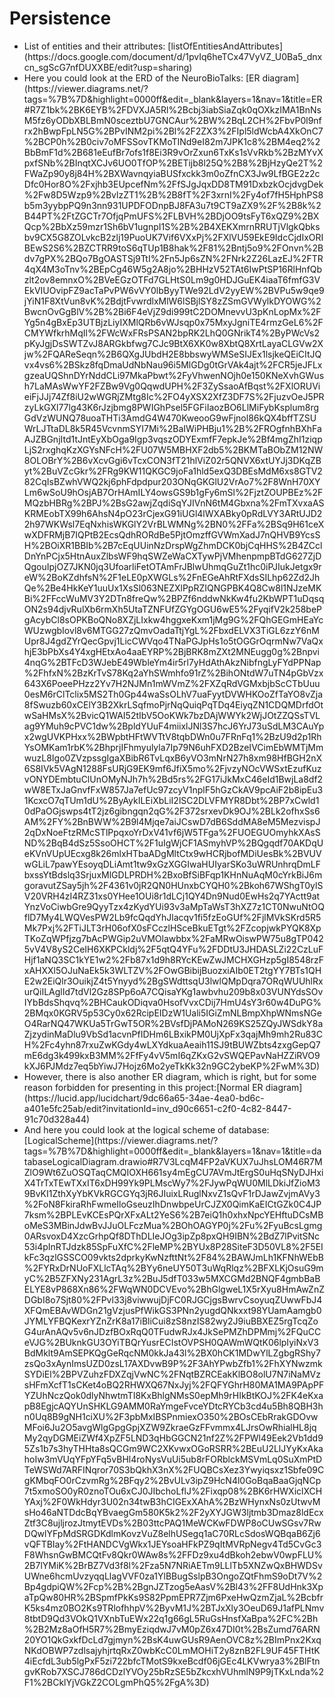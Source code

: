 # Persistence
<ul>
<li>List of entities and their attributes: [listOfEntitiesAndAttributes](https://docs.google.com/document/d/1pvIq6heTCx47VyVZ_U0Ba5_dnxcn_sgScG7nfDUXXBE/edit?usp=sharing)</li>
<li>Here you could look at the ERD of the NeuroBioTalks: [ER diagram](https://viewer.diagrams.net/?tags=%7B%7D&highlight=0000ff&edit=_blank&layers=1&nav=1&title=ER#R7Z1bk%2BK6EYB%2FDVXJA5Rl%2Bcbj3iabSiaZqk0qOXkzIMA1BnNsM5fz6yODbXBLBmN0sceztbU7GNCAur%2BW%2BqL2CH%2FbvP0l9nfrx2hBwpFpLN5G%2BPvINM2pi%2Bl%2F2ZX3%2FIpl5ldWcbA4XkOnC7%2BCP0h%2B0civ7oMFSSovTKMoTINd9eI82m7JPK1c8%2BM4eq2%2BbBmF1d%2B681eEufBr7ofs1f8Ei3R9vOrZxun6TxKs1sVvRkb%2BzMYvXpxfSNb%2BInqtXCJv6UO0TfOP%2BETijb8l25Q%2B8%2BjHzyQe2T%2FWaZp90y8j84H%2BXWavnqyiaBUSfxckk3m0oZfnCX3Jw9LfBGE2z2cDfc0Hor8O%2Fxjhb3EUpcefNm%2FfSJgJqxDD8TM91DxbzkOcjdvgDek%2Fw8D5Wzp9%2BvlzZT1%2B%2B8fT%2F3xrnI%2Fy4of7fH5HphPS8b5m3yybpPQ9n3nn931UPDFODnpBJ8FA3u7t9CT9aZX9%2F%2B8k%2B44PT%2FtZGCTr7OfjqPmUFS%2FLBVH%2BDjOO9tsFyT6xQZ9%2BXQcp%2BbXz59mzr1Sh6bV1ugnpI1S%2B%2B4XEKXmrnRRUTjVlgkQbksbv9CX5G8ZOLvkcB2zlj19PuoUK7Vif6VXxPj%2FXlVU59EkE9IdcCjdIxORIBEwS2S6%2BZCTRR9toS6qTUp1B8hak%2F81%2Bntj5o9%2FOnvn%2Bdv7gPX%2BQo7BgOASTSj9TtI%2Fn5Jp6sZN%2FNrk2Z26LazEJ%2FTR4qX4M3oTnv%2BEpCg46W5g2A8jo%2BHHzV52TAt6IwPtSP16RlHnfQbzlt2ov8emnxO%2BVeEGzOTFd7GLHtS0Lm9g0HDJGuEK4iaaT6fmfG3VEkVIUOvipFZ9acTaPvPW6vVY0lbByyTWe92LdV2yyEW%2BVPu5w9qe9jYiN1F8XtVun8vK%2BdjtFvwrdlxMlW6lSBjlSY8zZSmGVWylkDYOWG%2BwcnOvGgBlV%2B%2Bi6F4eVjZ9di999tC2DOMnevvU3pKnLopMx%2FYg5n4gBxEp3UTBjzLiyIXMlQRb6vWJsqp0x75MxyJgniTE4rmzGeL6%2FCMYWfkrhMqIl%2FWcWxFRsPSAN2bpRK2LhQ0GNrikT4%2ByPWcVs2pKyJgjDsSWTZvJ8ARGkbfwg7CJc9BtX6XK0w8XbtQ8XrtLayaCLGVw2Xjw%2FQAReSeqn%2B6QXgJUbdH2E8bbswyWMSeSIJEx1lsjkeQEiCItJQvx4vs6%2BSkz8fqDmaUdNbNau96i5MlGDg0tGrVAk4ajt%2FCR5jeJFLxgzeaUQShnDYrNddCLi97MkaPbwt%2FyVhwenNOjh0e150KNeXvhGWush7LaMAsWwYF2FZBw9Vg0QqwdUPH%2F3ZySsaoAfBqst%2FXlORUVieiFjJJj74Zf8iU2wWGRjZMtg8Ic%2FO4yXSX2XfZ3DF7S%2FjuzvOeJ5PRzyLkGXl77lg43K6rJzjbmg8PWIGhPsel5FGFiIaozBO6LlMiFybKsplum8rgGdVzWUNQ78uoaTHTi3AmdG4W470KweooG9wFjnol86kQX4bffTZSUWrLJTtaDL8k5R45VcvnmSYI7Mi%2BaIWiPHBju1%2B%2FROgfnhBXhFaAJZBGnjItd1tJntEyXbOga9Igp3vqszODYExmfF7epkJe%2Bf4mgZhI1ziqpLjS2rxghqKzXGYsNFcH%2FU07W5MBHXF2db5%2BKMTaBObZM12NW8OLOBrY%2B6vXcvGgi6vTcxCON3fT21hlViZ02r5QNVX6xtUYJj3DKqZByt%2BuVZcGkr%2FRg9KW11QKGC9joFa1hld5exQ3DBEsMdM6xs8GTV282CqIsBZwhVWQ2kj6phFdpdpur203ONqGKGlU2VrAo7%2F8WnH70XYLm6wSoU9hOsjAB7OrHAmILY4owsGS9b1gFy6mSl%2FjztZOUPBEz%2FMQzbHBRg%2BPJ%2BsG2awjZqdiSqYJIVnN6tM4Gbxna%2FmTXvxaASKRMEobTX99h6AhsN4pO23rCjexG91iUGl4lWXABky0pRdLVY3ARtUJD22h97WKWsl7EqNxhisWKGlY2VrBLWMNg%2BN0%2FFa%2BSq9H61ceXwXDFRMjB7IQPtB2EcsQdhRORdBe5PjtOmzffGVWmXadJ7nQHVB9YcsSH%2BOiXR1BBIb%2B7cEqUUinNzDrspWgZhmDCK0bjCqHHS%2B4ZCclDnYnPCjx5HtnAuxZlbsWF9hqSWZeWaCXTywPjVMhenpmpBTdG627ZjDQgouIpjOZ7JKN0jq3UfoarliFetOTAmFrJBlwUhmqGuZt1hc0iPJIukJetgx9reW%2BoKZdhfsN%2F1eLE0pXWGLs%2FnEGeAhRtFXdsSILhp62Zd2JhQe%2Be4HkKeY1uuUx1XsSl063NEZXlPpRZIQNGPBK4Q8Cw8l1NJzeMKBi%2FFccWuMV3Y2DTn8freQw%2BPZf6nddwNkKw4fu2KbWPT1uDqsqON2s94djvRulXb6rmXh5UtaTZNFUfZGYgOGU6wE5%2FyqifV2k258bePgAcybCl8sOPKBoQNo8XZjLIxkw4hggxeKxm1jMg9G%2FQhGEGmHEaYcWUzwgbIovl8v6MTGG27zQmvOadaTtjYgL%2FbxdELVX3TiGL6zzY6nMUpr8J4gdZYrQecGpvj1LicCWVqo4TNaPGJpHs1o5tOGGrOqrmNw7VaQxhjE3bPbXs4Y4xgHEtxAo4aaEYRP%2BjBRK8mZXt2MNEugg0g%2Bnpvi4nqG%2BTFcD3WJebE49WbleYm4ir5rl7yHdAthAkzNibfngLyFYdPPNap%2FhfxN%2BzKrTvS78Kq2aYhSWmhfo91rZ%2BihONtdW7uTN4pGbVzx643X6PoeePHzz2Yv7H2NJMn1mWVmZ%2FXZqRdVGMxbjbScCTbUuu0esM6rClTclix5MS2Th0Gp44waSsOLhV7uaFyytDVWHKOoZfTaYO8vZja8fSwuzb60xCElY3B2XkrLSqfmoPjrNqQuiqPqTDq4EiyqZN1CDQMDrfdOtwSaHMsX%2BvicQ1WAI52tIbV5OoKWk7bzDAjWWYk2WjJOtZZQSsTVLag9YMuh9cPVC1dw%2BpldYUuF4miixlJNl3S7hcJ6YrJ73uSdLM3CAuYpx2wgUVKPHxx%2BWpbtHFtWVTtV8tqbDWn0u7FRnFq1%2BzU9d2p1RhYsOMKam1rbK%2BhprjIFhmyulyla7Ip79N6uhFXD2BzeIVCimEbWMTjMmwuzL8Igo0ZVzpssgIgaXBibR6TvLqxB6yVO3mNrN27h8xm98HfBGH2nX6S8IVk5VAgN1288FsURjG9EK9mf6JfiX5mo%2FjvzyNOcVWSxtEzufKuzvONYDEmbtuClUnOMyNJh7h%2Bd5rs%2FG17iJkMxC46eId1BwjLa8df2wW8ETxJaGnvfFxW857Ja7efUc97zcyV1nplF5hGzCkAV9pcAiF2b8ipEu31KcxcO7qTUm1dU%2ByAykILEiXbLiI2lSC2DLVFMYR8Dbt%2BP7xCwld10dPaOGjswps4tT2jz6gibngqn2qG%2F372srxevDk9OJ%2BLk2ofhxSs6AM%2FY%2BnBWW%2B9l4Mjqe7aiJCswD7dB6SddMA8eM5MezvispJ2qDxNoeFtzRMcSTlPpqxoYrDxV41vf6jW5TFga%2FUOEGUOmyhkXAsSND%2BqB4dSz5SsoOHCT%2F1uIgWjCF1ASmyhVP%2BQgqdf70AKDqUeKVnVUpUEcxg8k26mlxHTbaADgMltCtx9wHCRjbofMDiUesBk%2BVUVwGLiL7pawYEsoyqDLiAmt1tw9xGzXGGIwaHUIyarSKo3uWRUnhrqDmLFbxssYtBdslq3SrjuxMlGDLPRDH%2BxoBfSiBFqp1KHnNuAqM0cYrkBiJ6mgoravutZSay5jh%2F4361v0jR2QN0HUnxbCYQH0%2Bkoh67WShgT0ylSV20VRH4zI4RZ31xs0YHee1OUi8r1dLCj1QY4Dn9Nud0EwHs2q7YActt9atYnzVoCiwbGre9QyyTzx4zKydYUi93v3aMpTaWsT3hXZ7z1CT0NwuNtOQflD7My4LWQVesPW2Lb9fcQqdYhJlacqv1fi5fzEoGUf%2FjlMVkSKrd5R5Mk7Pxj%2FTiJLT3rH06ofX0sFCczlHSceBkuETgt%2FZcopjwkPYQK8XpTKoZqWPfjzg7bAcPWGip2uVMOlawbbx%2FaMRwOiswPW75u8gTP0425vV4V8yS2CeIH6XKPCkldj%2F5qtQ4YFu%2FDDtU3JHDASLZi22CzLuFHjf1aNQ3SC1kYE1w2%2Fb87x1d9h8RYcKEwZwJMCHXGHzp5gI8548rzFxAHXXl5OJuNaEk5k3WLTZV%2FOwGBibijBuozxiAIb0ET2tgYY7BTs1QHE2w2EiQlr3OuikjZ4t5Ynyyd%2BgSWdttsqU3lwlQMpDqra7ORqWUUhlRxurQiILAglId7tdVl2Gz8SPp6oA7CQisaYKg1awbvhu209b8x03VUNYdsSOvIYbBdsShqvq%2BHCaukODiqva0HsofVvxCDij7HmU4sY3r60w4DuPG%2BMqx0KGRV5p53Cy0x62RcipEIDzW1Uali5IGiZmNLBmpXhpWNmsNGeO4RarNQ47WKUa5TrGwT5OR%2BVsfDjPAMoN269KS25ZQyJWSdkY8aZjzydinMaDlu9VbSd1acvnPfIDHm6LBxikPM0UjXpFx3qajMh9mh2Ru83CH%2Fc4yhn87rxuZwKGdy4wLXYdkuaAeaih11SJ9tBUWZbts4zxgGepQ7mE6dg3k499kxB3MM%2FfFy4vV5mI6qZKxG2vSWQEPavNaHZZiRVO9kXJ6PJMdz7eq5bYiwJ7Hojz6Mo2yeTkKk32n9GC2ybeKP%2FwM%3D)</li>
<li>However, there is also another ER diagram, which is right, but for some reason forbidden for presenting in this project:[Normal ER diagram](https://lucid.app/lucidchart/9dc66a65-34ae-4ea0-bd6c-a401e5fc25ab/edit?invitationId=inv_d90c6651-c2f0-4c82-8447-91c70d328a44)</li>
<li> And here you could look at the logical scheme of database: [LogicalScheme](https://viewer.diagrams.net/?tags=%7B%7D&highlight=0000ff&edit=_blank&layers=1&nav=1&title=databaseLogicalDiagram.drawio#R7V3LcqM4FP2aVKUX7uJhsLOM46R7MZlO9Wt6ZuOSQTaqCMQIOXH661sy4mEgCU7AVmJtErgS0uHqSNyDJHxiX4TrTxTEwTXxIT6xDH99Yk9PLMscWy7%2FJywPqWU0MlLDkiJfZioM39BvKI1ZthXyYbKVkRGCGYq3jR6JIuixLRuglNxvZ1sQvF1rDJawZvjmAVy3%2FoN8FkiraRhFwmeIloGseuzIhDnwbpeUrCJZX0QimKaEICtGZk0C4JP7ksm%2BPLEvKCEsPQrXFxALt2YeS6%2B7eiQ1h0xhxNpcYEHftuDCsMBoMeS3MBinJdwBvJJuOLFczMua%2BOhOAGYP0j%2Fu%2FyuBcsLgmg0ARsvoxD4XzcGrhpQf8DThDLIeJOg3ipZp8pxQH9IBN%2BdZ7lPvitSNc53i4pInRTJdzk85SpFuXfC%2FleMP%2BYUx8P28SiteF3D50VL8%2F5EIkFc3qzlGSSCO09vkts2dprkyKwNzfttNt%2F84%2BAWJmLh1KFNhWEbB%2FYRxDrNUoFXLlcTAq%2BYy6neUY50T3uWqRlqz%2BFXLKjOsuG9myC%2B5ZFXNy231AgrL3z%2BuJ5dfT033w5MXCGMd2BNQF4gmbBaBELYE8vP868Xn86%2FWqWN0DCVEvo%2BhGlgweL1X5rXyu8HmAwZnZDGbI8o7Sjt80%2FPvl33j8viwwujDjFC0RJGCjgsBwrvCsoyuqZUwwFbJ4XFQmEBAvWDGn21gVzjusPfWikGS3PNn2yugdQNkxxt98YUamAamgb0JYMLYFBQKexrYZnZrK8a17iBliCui8zS8nzIS82wy2J9iuBBXEZ5rgTcqZoG4urAnAQv5v6nJDzfBOxRqQ0TFudwRJx4JkSePMZhDPMmj%2FQuCCeVJG%2BUknkGU3OYiTBQrYusrECIstOVPSH0QAWmWQtK06lpIyiNxV3BdMklt9AmSEPKQgGeRqcNM0kkJa43l%2BX0hCK1MDwYlLZgbgRShy7zsQo3xAynImsUZD0zsL17AXDvwB9P%2F3AhYPwbZfb1%2FhXYNwzmkSYDiEl%2BPVZuhzFDXZqjVwNC%2FNqtBZRCEakKlBO8olU7N7iNaMVzsHFmXcfT1sCKet4oBQ2RHWXQ67NxJyj%2FQFYGhrH80MA1MA9PApPFYZUhNczQok0dlyNhwtmTI8KxBhlgNMsS0epMh9rHIkBtKOJ%2FK4eKxapB8EgjcAQYUnSHKLG9AMM0RaYmgeFvceYDtcRYCb3cd4u5Bh8QBH3hn0Uq8B9gNH1ciXU%2F3pbMxIBSPnmiexO350%2BOsCEbRrakGDOvwMFoi6Ju2O5avgWlgGpgGpjXZW9ZkraeGzFFvmmx4LJrsOwRhialHL8jqMy2qyDGMEiZWf4XpZF5LND3qHbGGCN21nf2Z%2FPWl49Eek2Vb1dd95Zs1b7s3hyTHHta8sQCGm9WC2XKvwxOGoRSRR%2BEuU2LlJYyKxAkahoIw3mVUqYFpYFq5vBHl4roNysVuUi5ub8rFORblckMSVmLq0SuXmPtDTeWSWd7ARFINqror70S3bQkhX3nX%2FUQBCsXez3Ywyiqsxz1Sbfe09CgKMbqFO0rCzvmRg%2BFqy2%2BvULv3ipZ9HcN4l0GoBqaBaaGjqNCp7t5xmoSO0yR0znoTOu6xCJ0JIbchoLflJ%2Fixqp08%2BK6rHWXiclXCHYAxj%2F0WkHdyr3U02n34twB3hCIGExXAhA%2BzWHynxNs0zUtwvMsHo46aNTDdcBqYBvaegGm580K5k2%2F2yXYJGW3ljtmb3Dmaz8ldEcxZtf3C8ujljrozJtmytEVDs%2B03ttcPAQ1MeWCKwFDWP8oCUwSGsv7RwDQwlYFpMdSRGDKdlmKovzVuZ8elhUSegq1aC70RLcSdosWQBqaB6Zj6vQFTBIay%2FtHANDCVgWkx1JEYsoaHFkPZ9qItMVRpNegv4Td5CvGc3F8WhsnGwBMCQtFv8Qkr0WAw8s%2FFDz9xu4dBkoh2ebwV0wpFLU%2B7lYMiK%2BrBZ7Vd3f8l%2Fza5N7NRiAETm9LLlTb5XNZwQxBHWDSvUWne6hcmUvzyqqLlagVVF0za1YlBBugSslpB3OngoZQtFhmS9oDt7V%2Bp4gdpiQW%2Fcp%2B%2BgnJZTzog5eAasV%2Bl43%2FF8UdHnk3XpaTpQw80HR%2BSpmfPkKs9S82PpmEPR7Zjm6PxeHwQzmZjaL%2BcbfrK5ks4mz0BO2Ks9TRlofhhpV%2ByvM1J%2BTJxXly3OeuD69J1afPLNmv8tbtD9Qd3VOkQ1VXnbTuEWx22q1g66gL5RuGsHnsfXaBpa%2FC%2Bh%2B2Mz8aOfH5R7%2BmyEziqdwJ7vM0pZ6x47DI0t%2BsZumd76ARN20YO1QkGxkfDcLd7gjmyn%2BsK4uwGUsR9AenOVC8z%2BImPnx2KxqNKdOBWP7zdlsajyhjrtqRxZ0wbKcC0LmMOHiT2y8znB2FL9UF45FTHtK4iEcfdL3ub5lgPxF5zi722bfcTMotS9kxeBcdf06jGEc4LKVwrya3%2BlFtngvKRob7XSCJ786dCDzlYVOy25bRzSE5bZkcxhVUhmlN9P9jTKxLnda%2F1%2BCklYjVGkZ2COLgmPhQ5%2FgA%3D)</li>
</ul>

